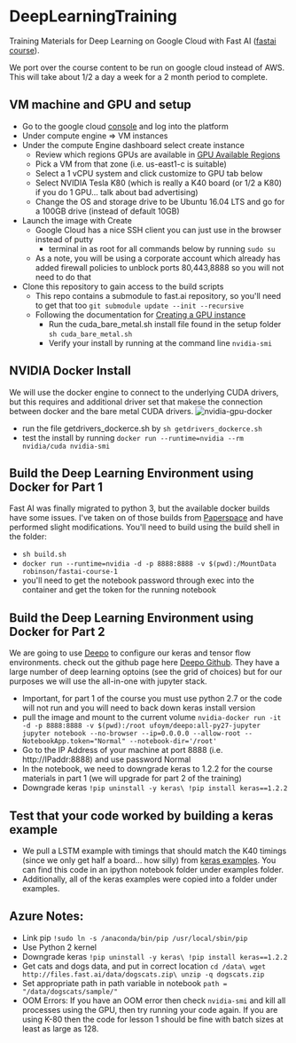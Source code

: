 # DeepLearningTraining
Training Materials for Deep Learning on Google Cloud with Fast AI ([fastai course](http://course.fast.ai/)).

We port over the course content to be run on google cloud instead of AWS.  This will take about 1/2 a day a week for a 2 month period to complete.

## VM machine and GPU and setup

* Go to the google cloud [console](https://console.cloud.google.com) and log into the platform
* Under compute engine => VM instances
* Under the compute Engine dashboard select create instance
    * Review which regions GPUs are available in [GPU Available Regions](https://cloud.google.com/compute/docs/gpus/)
    * Pick a VM from that zone (i.e. us-east1-c is suitable)
    * Select a 1 vCPU system and click customize to GPU tab below
    * Select NVIDIA Tesla K80 (which is really a K40 board (or 1/2 a K80) if you do 1 GPU... talk about bad advertising)
    * Change the OS and storage drive to be Ubuntu 16.04 LTS and go for a 100GB drive (instead of default 10GB)
* Launch the image with Create
    * Google Cloud has a nice SSH client you can just use in the browser instead of putty
        * terminal in as root for all commands below by running ``` sudo su ```
    * As a note, you will be using a corporate account which already has added firewall policies to unblock ports 80,443,8888 so you will not need to do that
* Clone this repository to gain access to the build scripts
    * This repo contains a submodule to fast.ai repository, so you'll need to get that too ```git submodule update --init --recursive```
    * Following the documentation for [Creating a GPU instance](https://cloud.google.com/compute/docs/gpus/add-gpus#create-new-gpu-instance)
        * Run the cuda_bare_metal.sh install file found in the setup folder ``` sh cuda_bare_metal.sh ```
        * Verify your install by running at the command line ``` nvidia-smi ```
## NVIDIA Docker Install
We will use the docker engine to connect to the underlying CUDA drivers, but this requires and additional driver set that makese the connection between docker and the bare metal CUDA drivers.
![nvidia-gpu-docker](https://cloud.githubusercontent.com/assets/3028125/12213714/5b208976-b632-11e5-8406-38d379ec46aa.png)

* run the file getdrivers_dockerce.sh by ```sh getdrivers_dockerce.sh```
* test the install by running ``` docker run --runtime=nvidia --rm nvidia/cuda nvidia-smi ```

## Build the Deep Learning Environment using Docker for Part 1
Fast AI was finally migrated to python 3, but the available docker builds have some issues.  I've taken on of those builds from [Paperspace](https://github.com/Paperspace/fastai-docker) and have performed slight modifications.  You'll need to build using the build shell in the folder:

* ```sh build.sh```
* ``` docker run --runtime=nvidia -d -p 8888:8888 -v $(pwd):/MountData robinson/fastai-course-1  ```
* you'll need to get the notebook password through exec into the container and get the token for the running notebook

## Build the Deep Learning Environment using Docker for Part 2
We are going to use [Deepo](https://hub.docker.com/r/ufoym/deepo/) to configure our keras and tensor flow environments.  check out the github page here [Deepo Github](https://github.com/ufoym/deepo).  They have a large number of deep learning optoins (see the grid of choices) but for our purposes we will use the all-in-one with jupyter stack.
* Important, for part 1 of the course you must use python 2.7 or the code will not run and you will need to back down keras install version
* pull the image and mount to the current volume ```nvidia-docker run -it -d -p 8888:8888 -v $(pwd):/root ufoym/deepo:all-py27-jupyter jupyter notebook --no-browser --ip=0.0.0.0 --allow-root --NotebookApp.token="Normal" --notebook-dir='/root'```
* Go to the IP Address of your machine at port 8888 (i.e. http://IPaddr:8888) and use password Normal
* In the notebook, we need to downgrade keras to 1.2.2 for the course materials in part 1 (we will upgrade for part 2 of the training)
* Downgrade keras ```!pip uninstall -y keras\ !pip install keras==1.2.2```

## Test that your code worked by building a keras example
* We pull a LSTM example with timings that should match the K40 timings (since we only get half a board... how silly) from [keras examples](https://github.com/fchollet/keras/blob/master/examples/imdb_cnn.py).  You can find this code in an ipython notebook folder under examples folder.
* Additionally, all of the keras examples were copied into a folder under examples.


## Azure Notes:
* Link pip ```!sudo ln -s /anaconda/bin/pip /usr/local/sbin/pip```
* Use Python 2 kernel
* Downgrade keras ```!pip uninstall -y keras\ !pip install keras==1.2.2```
* Get cats and dogs data, and put in correct location ```cd /data\ wget http://files.fast.ai/data/dogscats.zip\ unzip -q dogscats.zip```
* Set appropriate path in path variable in notebook ```path = "/data/dogscats/sample/"```
* OOM Errors: If you have an OOM error then check ```nvidia-smi``` and kill all processes using the GPU, then try running your code again. If you are using K-80 then the code for lesson 1 should be fine with batch sizes at least as large as 128.

